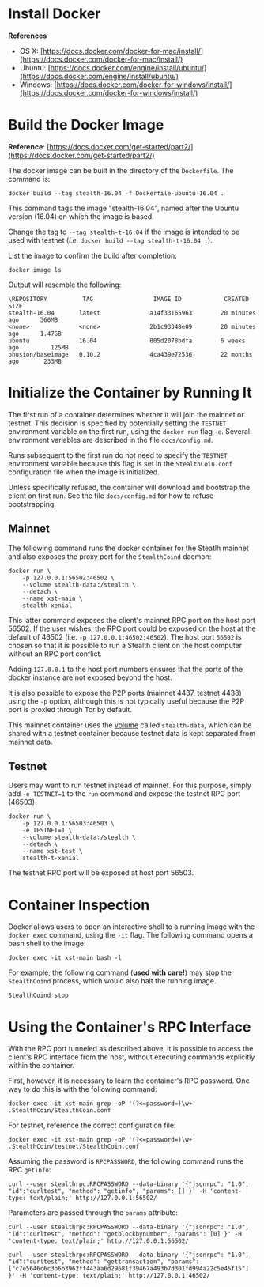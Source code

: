 # Install Docker

**References**
 - OS X: [https://docs.docker.com/docker-for-mac/install/](https://docs.docker.com/docker-for-mac/install/)
 - Ubuntu: [https://docs.docker.com/engine/install/ubuntu/](https://docs.docker.com/engine/install/ubuntu/)
 - Windows: [https://docs.docker.com/docker-for-windows/install/](https://docs.docker.com/docker-for-windows/install/)

# Build the Docker Image

**Reference**: [https://docs.docker.com/get-started/part2/](https://docs.docker.com/get-started/part2/)

The docker image can be built in the directory of the `Dockerfile`. The command is:

    docker build --tag stealth-16.04 -f Dockerfile-ubuntu-16.04 .

This command tags the image "stealth-16.04", named after the Ubuntu version (16.04) on which the image is based.

Change the tag to `--tag stealth-t-16.04` if the image is intended to be used with testnet (*i.e.* `docker build --tag stealth-t-16.04 .`).

List the image to confirm the build after completion:

    docker image ls

Output will resemble the following:

    \REPOSITORY          TAG                 IMAGE ID            CREATED             SIZE
    stealth-16.04       latest              a14f33165963        20 minutes ago      360MB
    <none>              <none>              2b1c93348e09        20 minutes ago      1.47GB
    ubuntu              16.04               005d2078bdfa        6 weeks ago         125MB
    phusion/baseimage   0.10.2              4ca439e72536        22 months ago       233MB

# Initialize the Container by Running It

The first run of a container determines whether it will join the mainnet or testnet. This decision is specified by potentially setting the `TESTNET` environment variable on the first run, using the `docker run` flag `-e`. Several environment variables are described in the file `docs/config.md`.

Runs subsequent to the first run do not need to specify the `TESTNET` environment variable because this flag is set in the `StealthCoin.conf` configuration file when the image is initialized.

Unless specifically refused, the container will download and bootstrap the client on first run. See the file `docs/config.md` for how to refuse bootstrapping.

## Mainnet

The following command runs the docker container for the Steatlh mainnet and also exposes the proxy port for the `StealthCoind` daemon:

    docker run \
        -p 127.0.0.1:56502:46502 \
        --volume stealth-data:/stealth \
        --detach \
        --name xst-main \
        stealth-xenial

This latter command exposes the client's mainnet RPC port on the host port 56502. If the user wishes, the RPC port could be exposed on the host at the default of 46502 (i.e. `-p 127.0.0.1:46502:46502`). The host port `56502` is chosen so that it is possible to run a Stealth client on the host computer without an RPC port conflict.

Adding `127.0.0.1` to the host port numbers ensures that the ports of the docker instance are not exposed beyond the host.

It is also possible to expose the P2P ports (mainnet 4437, testnet 4438) using the `-p` option, although this is not typically useful because the P2P port is proxied through Tor by default.

This mainnet container uses the [volume](https://docs.docker.com/storage/volumes/) called `stealth-data`, which can be shared with a testnet container because testnet data is kept separated from mainnet data.

## Testnet

Users may want to run testnet instead of mainnet. For this purpose, simply add `-e TESTNET=1` to the `run` command and expose the testnet RPC port (46503).
  
    docker run \
        -p 127.0.0.1:56503:46503 \
        -e TESTNET=1 \
        --volume stealth-data:/stealth \
        --detach \
        --name xst-test \
        stealth-t-xenial

The testnet RPC port will be exposed at host port 56503.

# Container Inspection

Docker allows users to open an interactive shell to a running image with the `docker exec` command, using the `-it` flag. The following command opens a bash shell to the image:

    docker exec -it xst-main bash -l

For example, the following command (**used with care!**) may stop the `StealthCoind` process, which would also halt the running image.

    StealthCoind stop

# Using the Container's RPC Interface

With the RPC port tunneled as described above, it is possible to access the client's RPC interface from the host, without executing commands explicitly within the container.

First, however, it is necessary to learn the container's RPC password. One way to do this is with the following command:

    docker exec -it xst-main grep -oP '(?<=password=)\w+' .StealthCoin/StealthCoin.conf

For testnet, reference the correct configuration file:

    docker exec -it xst-main grep -oP '(?<=password=)\w+' .StealthCoin/testnet/StealthCoin.conf

Assuming the password is `RPCPASSWORD`, the following command runs the RPC `getinfo`:

    curl --user stealthrpc:RPCPASSWORD --data-binary '{"jsonrpc": "1.0", "id":"curltest", "method": "getinfo", "params": [] }' -H 'content-type: text/plain;' http://127.0.0.1:56502/

Parameters are passed through the `params` attribute:

    curl --user stealthrpc:RPCPASSWORD --data-binary '{"jsonrpc": "1.0", "id":"curltest", "method": "getblockbynumber", "params": [0] }' -H 'content-type: text/plain;' http://127.0.0.1:56502/

    curl --user stealthrpc:RPCPASSWORD --data-binary '{"jsonrpc": "1.0", "id":"curltest", "method": "gettransaction", "params": ["c7e5646c6c3b6b3962ff443aa6d29681f39467a493b7d301fd994a22c5e45f15"] }' -H 'content-type: text/plain;' http://127.0.0.1:46502/

